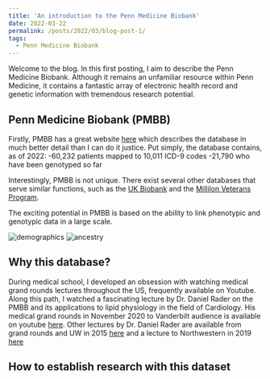 ```yaml
---
title: 'An introduction to the Penn Medicine Biobank'
date: 2022-03-22
permalink: /posts/2022/03/blog-post-1/
tags:
  - Penn Medicine Biobank
---
```


Welcome to the blog. In this first posting, I aim to describe the Penn Medicine Biobank. Although it remains an unfamiliar resource within Penn Medicine, it contains a fantastic array of electronic health record and genetic information with tremendous research potential.

Penn Medicine Biobank (PMBB)
------
Firstly, PMBB has a great website [here](https://pmbb.med.upenn.edu/) which describes the database in much better detail than I can do it justice. Put simply, the database contains, as of 2022:
-60,232 patients mapped to 10,011 ICD-9 codes
-21,790 who have been genotyped so far

Interestingly, PMBB is not unique. There exist several other databases that serve similar functions, such as the [UK Biobank](https://www.ukbiobank.ac.uk/) and the [Millilon Veterans Program](https://www.mvp.va.gov/pwa/).

The exciting potential in PMBB is based on the ability to link phenotypic and genotypic data in a large scale. 

![demographics](https://github.com/oliver-clark/oliver-clark.github.io/image/age_distribution.png)
![ancestry](https://github.com/oliver-clark/oliver-clark.github.io/image/ancestry.png)

Why this database?
------
During medical school, I developed an obsession with watching medical grand rounds lectures throughout the US, frequently available on Youtube. Along this path, I watched a fascinating lecture by Dr. Daniel Rader on the PMBB and its applications to lipid physiology in the field of Cardiology. His medical grand rounds in November 2020 to Vanderbilt audience is available on youtube [here](https://www.youtube.com/watch?v=hy5fkmKkKgw). Other lectures by Dr. Daniel Rader are available from grand rounds and UW in 2015 [here](https://www.youtube.com/watch?v=m_f4Wpa6x3M) and a lecture to Northwestern in 2019 [here](https://imswebcast.feinberg.northwestern.edu/Mediasite/Play/9ad2f0d2854147ffad652a84bf38fed51d?catalog=0e6612ac3c7c4e80843f670d0adb7b6821)

How to establish research with this dataset
------

